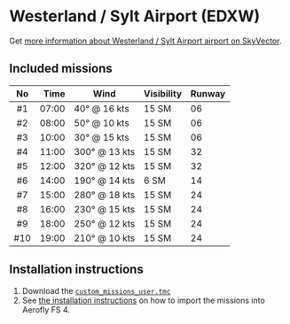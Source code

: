 # Westerland / Sylt Airport (EDXW)

Get [more information about Westerland / Sylt Airport airport on SkyVector](https://skyvector.com/airport/EDXW).

## Included missions

| No  |  Time | Wind          | Visibility | Runway  |
| :-: | ----: | ------------- | ---------- | ------- |
| #1  | 07:00 |  40° @ 16 kts |      15 SM | 06      |
| #2  | 08:00 |  50° @ 10 kts |      15 SM | 06      |
| #3  | 10:00 |  30° @ 15 kts |      15 SM | 06      |
| #4  | 11:00 | 300° @ 13 kts |      15 SM | 32      |
| #5  | 12:00 | 320° @ 12 kts |      15 SM | 32      |
| #6  | 14:00 | 190° @ 14 kts |       6 SM | 14      |
| #7  | 15:00 | 280° @ 18 kts |      15 SM | 24      |
| #8  | 16:00 | 230° @ 15 kts |      15 SM | 24      |
| #9  | 18:00 | 250° @ 12 kts |      15 SM | 24      |
| #10 | 19:00 | 210° @ 10 kts |      15 SM | 24      |

## Installation instructions

1. Download the [`custom_missions_user.tmc`](./custom_missions_user.tmc)
2. See [the installation instructions](https://fboes.github.io/aerofly-missions/docs/generic-installation.html) on how to import the missions into Aerofly FS 4.
